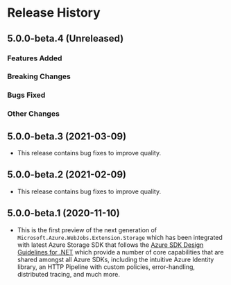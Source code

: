 # Release History

## 5.0.0-beta.4 (Unreleased)

### Features Added

### Breaking Changes

### Bugs Fixed

### Other Changes

## 5.0.0-beta.3 (2021-03-09)
- This release contains bug fixes to improve quality.

## 5.0.0-beta.2 (2021-02-09)
- This release contains bug fixes to improve quality.

## 5.0.0-beta.1 (2020-11-10)
- This is the first preview of the next generation of `Microsoft.Azure.WebJobs.Extension.Storage` which has been integrated with latest Azure Storage SDK that follows the [Azure SDK Design Guidelines for .NET](https://azure.github.io/azure-sdk/dotnet_introduction.html) which provide a number of core capabilities that are shared amongst all Azure SDKs, including the intuitive Azure Identity library, an HTTP Pipeline with custom policies, error-handling, distributed tracing, and much more.
